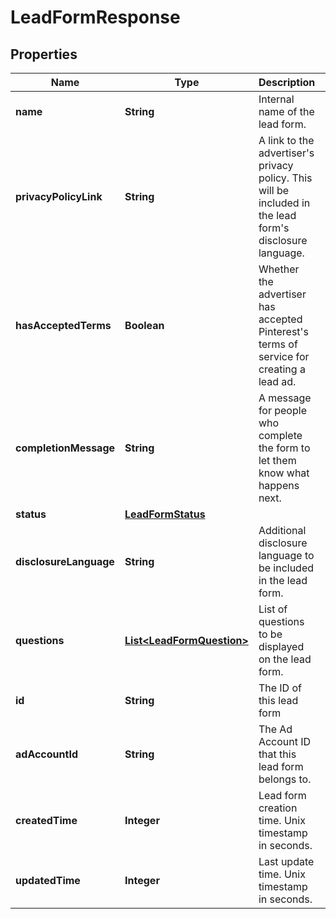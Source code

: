 

# LeadFormResponse

## Properties

Name | Type | Description | Notes
------------ | ------------- | ------------- | -------------
**name** | **String** | Internal name of the lead form. |  [optional]
**privacyPolicyLink** | **String** | A link to the advertiser&#39;s privacy policy. This will be included in the lead form&#39;s disclosure language. |  [optional]
**hasAcceptedTerms** | **Boolean** | Whether the advertiser has accepted Pinterest&#39;s terms of service for creating a lead ad. |  [optional]
**completionMessage** | **String** | A message for people who complete the form to let them know what happens next. |  [optional]
**status** | [**LeadFormStatus**](LeadFormStatus.md) |  |  [optional]
**disclosureLanguage** | **String** | Additional disclosure language to be included in the lead form. |  [optional]
**questions** | [**List&lt;LeadFormQuestion&gt;**](LeadFormQuestion.md) | List of questions to be displayed on the lead form. |  [optional]
**id** | **String** | The ID of this lead form |  [optional]
**adAccountId** | **String** | The Ad Account ID that this lead form belongs to. |  [optional]
**createdTime** | **Integer** | Lead form creation time. Unix timestamp in seconds. |  [optional]
**updatedTime** | **Integer** | Last update time. Unix timestamp in seconds. |  [optional]




